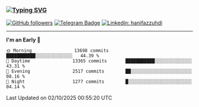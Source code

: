 ### [![Typing SVG](https://readme-typing-svg.herokuapp.com?font=lato&size=22&lines=Hi+There+👋)](https://git.io/typing-svg) 

[![GitHub followers](https://img.shields.io/github/followers/hanifazzuhdi?label=Follow&style=social)](https://github.com/hanifazzuhdi/?tab=follow) 
[![Telegram Badge](https://img.shields.io/badge/-hanif0198-blue?style=social&logo=telegram&link=https://www.t.me/hanif0198/)](https://www.t.me/hanif0198/) 
[![Linkedin: hanifazzuhdi](https://img.shields.io/badge/-hanifazzuhdi-blue?style=flat-square&logo=Linkedin&logoColor=white&link=https://www.linkedin.com/in/hanif-az-zuhdi-69688019b/)](https://www.linkedin.com/in/hanif-az-zuhdi-69688019b/) 

<hr/>

<!--START_SECTION:waka-->
**I'm an Early 🐤** 

```text
🌞 Morning                13698 commits       ███████████░░░░░░░░░░░░░░   44.39 % 
🌆 Daytime                13365 commits       ███████████░░░░░░░░░░░░░░   43.31 % 
🌃 Evening                2517 commits        ██░░░░░░░░░░░░░░░░░░░░░░░   08.16 % 
🌙 Night                  1277 commits        █░░░░░░░░░░░░░░░░░░░░░░░░   04.14 % 
```



 Last Updated on 02/10/2025 00:55:20 UTC
<!--END_SECTION:waka-->
